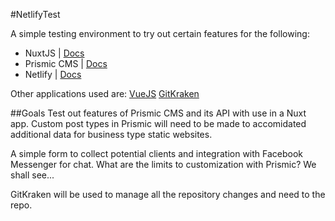 #NetlifyTest

A simple testing environment to try out certain features for the following:

* NuxtJS | [Docs](https://nuxtjs.org/guide)
* Prismic CMS | [Docs](https://prismic.io/docs)
* Netlify | [Docs](https://docs.netlify.com/#get-started)

Other applications used are:
[VueJS](https://vuejs.org/v2/guide/)
[GitKraken](https://support.gitkraken.com/)

##Goals
Test out features of Prismic CMS and its API with use in a Nuxt app.
Custom post types in Prismic will need to be made to accomidated additional
data for business type static websites. 

A simple form to collect potential clients and integration with
Facebook Messenger for chat. What are the limits to customization with Prismic?
We shall see...

GitKraken will be used to manage all the repository changes and need to the repo.